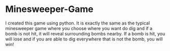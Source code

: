 # Minesweeper-Game
I created this game using python. It is exactly the same as the typical minesweeper game where you choose where you want do dig and if a bomb is not hit, it will reveal surrounding bombs nearby. If a bomb is hit, you will lose and if you are able to dig everywhere that is not the bomb, you will win!

